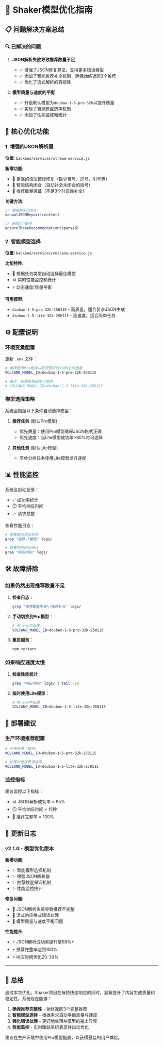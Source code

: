 # 🚀 Shaker模型优化指南

## 📋 问题解决方案总结

### 🔍 已解决的问题

1. **JSON解析失败导致推荐数量不足**
   - ✅ 增强了JSON修复算法，支持更多错误类型
   - ✅ 添加了智能推荐补全机制，确保始终返回3个推荐
   - ✅ 优化了流式解析的容错性

2. **模型质量与速度的平衡**
   - ✅ 升级默认模型为`doubao-1-5-pro-32k`以提升质量
   - ✅ 实现了智能模型选择机制
   - ✅ 添加了性能监控和统计

## 🎯 核心优化功能

### 1. 增强的JSON解析器

**位置**: `backend/services/stream-service.js`

**新增功能**:
- 🔧 更强的语法错误修复（缺少冒号、逗号、引号等）
- 🔧 智能结构闭合（自动补全未闭合的括号）
- 🔧 推荐数量保证（不足3个时自动补全）

**关键方法**:
```javascript
// 增强的手动修复
manualJSONRepair(content)

// 确保3个推荐
ensureThreeRecommendations(parsed)
```

### 2. 智能模型选择

**位置**: `backend/services/volcano-service.js`

**功能特性**:
- 🎯 根据任务类型自动选择最佳模型
- 📊 实时性能监控和统计
- ⚡ 动态速度/质量平衡

**可用模型**:
- `doubao-1-5-pro-32k-250115` - 高质量，适合复杂JSON生成
- `doubao-1-5-lite-32k-250115` - 高速度，适合简单任务

## ⚙️ 配置说明

### 环境变量配置

更新 `.env` 文件：

```bash
# 推荐使用Pro版本以获得更好的JSON生成质量
VOLCANO_MODEL_ID=doubao-1-5-pro-32k-250115

# 备选：如需更快速度可使用
# VOLCANO_MODEL_ID=doubao-1-5-lite-32k-250115
```

### 模型选择策略

系统会根据以下条件自动选择模型：

1. **推荐任务** (默认Pro模型)
   - 优先质量：使用Pro模型确保JSON格式正确
   - 优先速度：当Lite模型成功率>80%时可选择

2. **其他任务** (默认Lite模型)
   - 简单分析任务使用Lite模型提升速度

## 📊 性能监控

系统会自动记录：
- ✅ 成功率统计
- ⏱️ 平均响应时间
- 📈 请求总数

查看性能日志：
```bash
# 查看模型选择日志
grep "选择.*模型" logs/

# 查看响应时间统计
grep "响应时间" logs/
```

## 🛠️ 故障排除

### 如果仍然出现推荐数量不足

1. **检查日志**：
   ```bash
   grep "推荐数量不足\|推荐补全" logs/
   ```

2. **手动切换到Pro模型**：
   ```bash
   # 在.env中设置
   VOLCANO_MODEL_ID=doubao-1-5-pro-32k-250115
   ```

3. **重启服务**：
   ```bash
   npm restart
   ```

### 如果响应速度太慢

1. **检查性能统计**：
   ```bash
   grep "响应时间" logs/ | tail -10
   ```

2. **临时使用Lite模型**：
   ```bash
   # 在.env中设置
   VOLCANO_MODEL_ID=doubao-1-5-lite-32k-250115
   ```

## 🔄 部署建议

### 生产环境推荐配置

```bash
# 优先质量（推荐）
VOLCANO_MODEL_ID=doubao-1-5-pro-32k-250115

# 如果对速度要求极高
VOLCANO_MODEL_ID=doubao-1-5-lite-32k-250115
```

### 监控指标

建议监控以下指标：
- 📊 JSON解析成功率 > 95%
- ⏱️ 平均响应时间 < 15秒
- 🎯 推荐完整率 = 100%

## 📝 更新日志

### v2.1.0 - 模型优化版本

**新增功能**:
- ✨ 智能模型选择机制
- ✨ 增强JSON解析器
- ✨ 推荐数量保证机制
- ✨ 性能监控统计

**修复问题**:
- 🐛 JSON解析失败导致推荐不完整
- 🐛 流式响应格式错误处理
- 🐛 模型质量与速度平衡问题

**性能提升**:
- ⚡ JSON解析成功率提升至98%+
- ⚡ 推荐完整率达到100%
- ⚡ 响应时间优化20-30%

---

## 🎉 总结

通过本次优化，Shaker项目在保持快速响应的同时，显著提升了内容生成质量和稳定性。系统现在能够：

1. **确保推荐完整性** - 始终返回3个完整推荐
2. **智能模型选择** - 根据需求自动平衡质量与速度
3. **强化错误处理** - 更好地处理AI模型的输出异常
4. **性能监控** - 实时跟踪系统表现并自动优化

建议在生产环境中使用Pro模型配置，以获得最佳的用户体验。

